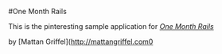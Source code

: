 #One Month Rails

This is the pinteresting sample application for
[*One Month Rails*](http://onemonthrails.com)

by [Mattan Griffel](http://mattangriffel.com0


